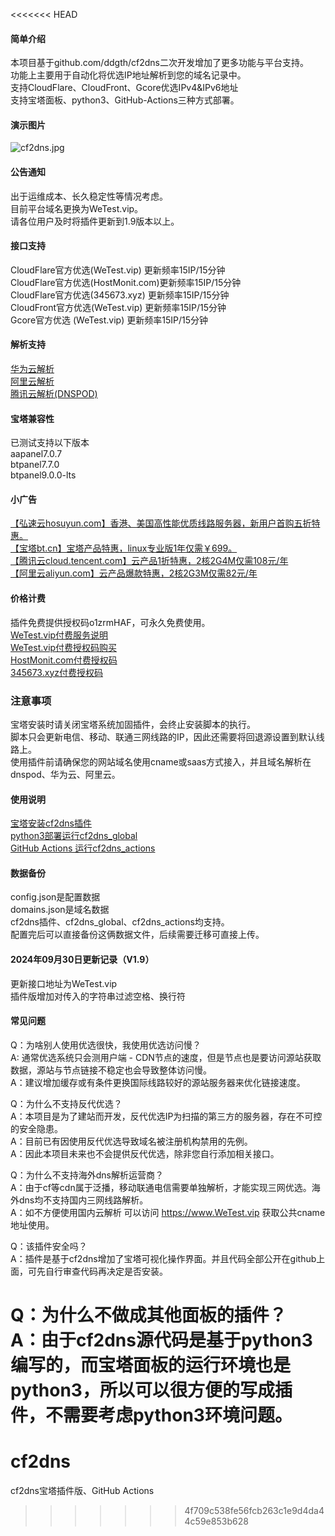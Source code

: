 <<<<<<< HEAD
#### 简单介绍     
本项目基于github.com/ddgth/cf2dns二次开发增加了更多功能与平台支持。    
功能上主要用于自动化将优选IP地址解析到您的域名记录中。    
支持CloudFlare、CloudFront、Gcore优选IPv4&IPv6地址    
支持宝塔面板、python3、GitHub-Actions三种方式部署。    
    
#### 演示图片    
 ![cf2dns.jpg](https://raw.githubusercontent.com/gacjie/cf2dns/main/cf2dns.jpg)   
        
#### 公告通知    
出于运维成本、长久稳定性等情况考虑。    
目前平台域名更换为WeTest.vip。    
请各位用户及时将插件更新到1.9版本以上。     
    
#### 接口支持    
CloudFlare官方优选(WeTest.vip)   更新频率15IP/15分钟   
CloudFlare官方优选(HostMonit.com)更新频率15IP/15分钟   
CloudFlare官方优选(345673.xyz)   更新频率15IP/15分钟    
CloudFront官方优选(WeTest.vip)   更新频率15IP/15分钟   
Gcore官方优选     (WeTest.vip)   更新频率15IP/15分钟   
        
#### 解析支持    
[华为云解析](https://support.huaweicloud.com/devg-apisign/api-sign-provide-aksk.html)   
[阿里云解析](https://help.aliyun.com/document_detail/53045.html?spm=a2c4g.11186623.2.11.2c6a2fbdh13O53)   
[腾讯云解析(DNSPOD)](https://console.cloud.tencent.com/cam/capi)   
         
#### 宝塔兼容性   
已测试支持以下版本    
aapanel7.0.7   
btpanel7.7.0    
btpanel9.0.0-lts    
         
#### 小广告
   
[【弘速云hosuyun.com】香港、美国高性能优质线路服务器，新用户首购五折特惠。](https://www.hosuyun.com/)  
[【宝塔bt.cn】宝塔产品特惠，linux专业版1年仅需￥699。](https://www.bt.cn/p/2PcEKn)    
[【腾讯云cloud.tencent.com】云产品1折特惠，2核2G4M仅需108元/年](https://curl.qcloud.com/zASK1SLm)     
[【阿里云aliyun.com】云产品爆款特惠，2核2G3M仅需82元/年](https://www.aliyun.com/minisite/goods?userCode=zqpad1gj)    
         
#### 价格计费    
插件免费提供授权码o1zrmHAF，可永久免费使用。    
[WeTest.vip付费服务说明](https://github.com/gacjie/cf2dns/wiki/WeTest付费服务说明)   
[WeTest.vip付费授权码购买](https://www.wetest.vip/dash/Account/register)   
[HostMonit.com付费授权码](https://shop.hostmonit.com/)   
[345673.xyz付费授权码](https://345673.xyz/)  
          
### 注意事项     
宝塔安装时请关闭宝塔系统加固插件，会终止安装脚本的执行。     
脚本只会更新电信、移动、联通三网线路的IP，因此还需要将回退源设置到默认线路上。      
使用插件前请确保您的网站域名使用cname或saas方式接入，并且域名解析在dnspod、华为云、阿里云。       
     
#### 使用说明   
[宝塔安装cf2dns插件](https://github.com/gacjie/cf2dns/wiki/宝塔安装cf2dns插件)   
[python3部署运行cf2dns_global](https://github.com/gacjie/cf2dns/wiki/python3部署运行cf2dns_global)  
[GitHub Actions 运行cf2dns_actions](https://github.com/gacjie/cf2dns/wiki/GitHub-Actions-运行cf2dns_actions)  
        
#### 数据备份     
config.json是配置数据    
domains.json是域名数据    
cf2dns插件、cf2dns_global、cf2dns_actions均支持。    
配置完后可以直接备份这俩数据文件，后续需要迁移可直接上传。     
   
#### 2024年09月30日更新记录（V1.9）            
更新接口地址为WeTest.vip   
插件版增加对传入的字符串过滤空格、换行符   
   
#### 常见问题        
   
Q：为啥别人使用优选很快，我使用优选访问慢？      
A: 通常优选系统只会测用户端 - CDN节点的速度，但是节点也是要访问源站获取数据，源站与节点链接不稳定也会导致整体访问慢。   
A：建议增加缓存或有条件更换国际线路较好的源站服务器来优化链接速度。   
      
Q：为什么不支持反代优选？      
A：本项目是为了建站而开发，反代优选IP为扫描的第三方的服务器，存在不可控的安全隐患。   
A：目前已有因使用反代优选导致域名被注册机构禁用的先例。      
A：因此本项目未来也不会提供反代优选，除非您自行添加相关接口。       
         
Q：为什么不支持海外dns解析运营商？        
A：由于cf等cdn属于泛播，移动联通电信需要单独解析，才能实现三网优选。海外dns均不支持国内三网线路解析。      
A：如不方便使用国内云解析 可以访问 https://www.WeTest.vip 获取公共cname地址使用。       
     
Q：该插件安全吗？      
A：插件是基于cf2dns增加了宝塔可视化操作界面。并且代码全部公开在github上面，可先自行审查代码再决定是否安装。      
      
Q：为什么不做成其他面板的插件？      
A：由于cf2dns源代码是基于python3编写的，而宝塔面板的运行环境也是python3，所以可以很方便的写成插件，不需要考虑python3环境问题。       
=======
# cf2dns
cf2dns宝塔插件版、GitHub Actions
>>>>>>> 4f709c538fe56fcb263c1e9d4da44c59e853b628
